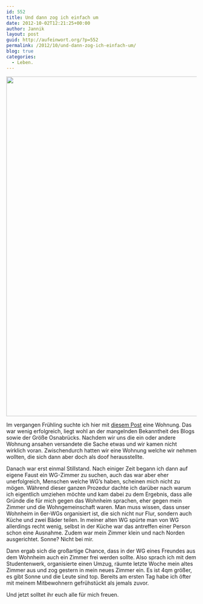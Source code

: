 ```yaml
---
id: 552
title: Und dann zog ich einfach um
date: 2012-10-02T12:21:25+00:00
author: Jannik
layout: post
guid: http://aufeinwort.org/?p=552
permalink: /2012/10/und-dann-zog-ich-einfach-um/
blog: true
categories:
  - Leben.
---
```

[<img src="http://res.cloudinary.com/aufeinwort-org/image/upload/h_800,w_600/v1382562683/2012-10-01-10_23_44_abfm0y.jpg" alt="" title="2012-10-01 10.23.44" width="900" class="aligncenter size-large wp-image-559" />](http://res.cloudinary.com/aufeinwort-org/image/upload/v1382562683/2012-10-01-10_23_44_abfm0y.jpg)

Im vergangen Frühling suchte ich hier mit [diesem Post](http://aufeinwort.org/2012/04/wohnungssuchsache/) eine Wohnung. Das war wenig erfolgreich, liegt wohl an der mangelnden Bekanntheit des Blogs sowie der Größe Osnabrücks. Nachdem wir uns die ein oder andere Wohnung ansahen versandete die Sache etwas und wir kamen nicht wirklich voran. Zwischendurch hatten wir eine Wohnung welche wir nehmen wollten, die sich dann aber doch als doof herausstellte. 

Danach war erst einmal Stillstand. Nach einiger Zeit begann ich dann auf eigene Faust ein WG-Zimmer zu suchen, auch das war aber eher unerfolgreich, Menschen welche WG&#8217;s haben, scheinen mich nicht zu mögen. Während dieser ganzen Prozedur dachte ich darüber nach warum ich eigentlich umziehen möchte und kam dabei zu dem Ergebnis, dass alle Gründe die für mich gegen das Wohnheim sprachen, eher gegen mein Zimmer und die Wohngemeinschaft waren. Man muss wissen, dass unser Wohnheim in 6er-WGs organisiert ist, die sich nicht nur Flur, sondern auch Küche und zwei Bäder teilen. In meiner alten WG spürte man von WG allerdings recht wenig, selbst in der Küche war das antreffen einer Person schon eine Ausnahme. Zudem war mein Zimmer klein und nach Norden ausgerichtet. Sonne? Nicht bei mir.

Dann ergab sich die großartige Chance, dass in der WG eines Freundes aus dem Wohnheim auch ein Zimmer frei werden sollte. Also sprach ich mit dem Studentenwerk, organisierte einen Umzug, räumte letzte Woche mein altes Zimmer aus und zog gestern in mein neues Zimmer ein. Es ist 4qm größer, es gibt Sonne und die Leute sind top. Bereits am ersten Tag habe ich öfter mit meinem Mitbewohnern gefrühstückt als jemals zuvor. 

Und jetzt solltet ihr euch alle für mich freuen.